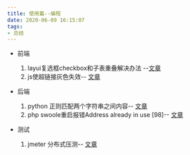 ```yaml
---
title: 使用篇--编程
date: 2020-06-09 16:15:07
tags:
- 总结
---
```

- 前端
    1. layui复选框checkbox和子表重叠解决办法 --[文章](https://josiah.top/2020/06/layui复选框checkbox和子表重叠解决办法/)
    2. js使超链接灰色失效-- [文章](https://josiah.top/2020/06/js-使超链接变灰失效/)
    
    
- 后端
    1. python 正则匹配两个字符串之间内容-- [文章](https://josiah.top/2020/07/正则匹配两个字符串之间内容/)
    2. php swoole重启报错Address already in use [98]-- [文章](https://josiah.top/2020/07/swoole重启报错Address-already-in-use/)



- 测试
    1. jmeter 分布式压测-- [文章](https://josiah.top/2020/08/虚拟机进行jmeter分布式压测/)
